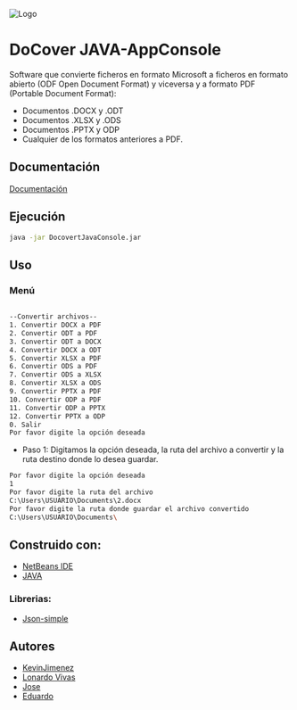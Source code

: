![Logo](https://i.ibb.co/9pFNcg6/LOGO-DOCONVER.png)


# DoCover JAVA-AppConsole

Software que convierte ficheros en formato Microsoft a ficheros en formato abierto (ODF Open Document Format) y viceversa y a formato PDF (Portable Document Format):

- Documentos .DOCX y .ODT
- Documentos .XLSX y .ODS
- Documentos .PPTX y ODP
- Cualquier de los formatos anteriores a PDF.

## Documentación

[Documentación]()

## Ejecución

```bash
java -jar DocovertJavaConsole.jar
```

## Uso

### Menú 
```bash

--Convertir archivos--
1. Convertir DOCX a PDF
2. Convertir ODT a PDF
3. Convertir ODT a DOCX
4. Convertir DOCX a ODT
5. Convertir XLSX a PDF
6. Convertir ODS a PDF
7. Convertir ODS a XLSX
8. Convertir XLSX a ODS
9. Convertir PPTX a PDF
10. Convertir ODP a PDF
11. Convertir ODP a PPTX
12. Convertir PPTX a ODP
0. Salir
Por favor digite la opción deseada
```
- Paso 1: Digitamos la opción deseada, la ruta del archivo a convertir y la ruta destino donde lo desea guardar.
```bash
Por favor digite la opción deseada
1
Por favor digite la ruta del archivo
C:\Users\USUARIO\Documents\2.docx
Por favor digite la ruta donde guardar el archivo convertido
C:\Users\USUARIO\Documents\
```

## Construido con:
- [NetBeans IDE]()
- [JAVA]()

### Librerias:
- [Json-simple]()

## Autores
- [KevinJimenez]()
- [Lonardo Vivas]()
- [Jose]()
- [Eduardo]()